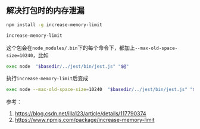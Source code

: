 ## 解决打包时的内存泄漏


```bash
npm install -g increase-memory-limit

increase-memory-limit
```


这个包会在`node_modules/.bin`下的每个命令下，都加上`--max-old-space-size=10240`，比如

```sh
exec node  "$basedir/../jest/bin/jest.js" "$@"
```

执行`increase-memory-limit`后变成

```sh
exec node --max-old-space-size=10240  "$basedir/../jest/bin/jest.js" "$@"
```


参考：
1. https://blog.csdn.net/illa123/article/details/117790374
2. https://www.npmjs.com/package/increase-memory-limit


